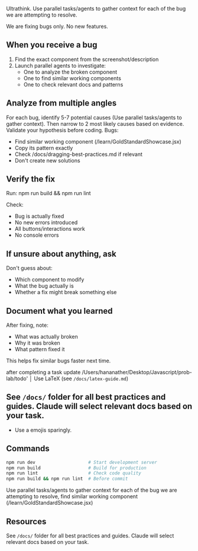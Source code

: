 Ultrathink. Use parallel tasks/agents to gather context for each of the bug we are attempting to resolve. 

We are fixing bugs only. No new features.

## When you receive a bug
1. Find the exact component from the screenshot/description
2. Launch parallel agents to investigate:
   - One to analyze the broken component
   - One to find similar working components
   - One to check relevant docs and patterns

## Analyze from multiple angles

For each bug, identify 5-7 potential causes (Use parallel tasks/agents to gather context). Then narrow to 2 most likely causes based on evidence.
Validate your hypothesis before coding.
Bugs:
- Find similar working component (/learn/GoldStandardShowcase.jsx)
- Copy its pattern exactly
- Check /docs/dragging-best-practices.md if relevant
- Don't create new solutions

## Verify the fix

Run: npm run build && npm run lint

Check:
- Bug is actually fixed
- No new errors introduced
- All buttons/interactions work
- No console errors

## If unsure about anything, ask

Don't guess about:
- Which component to modify
- What the bug actually is
- Whether a fix might break something else

## Document what you learned

After fixing, note:
- What was actually broken
- Why it was broken
- What pattern fixed it

This helps fix similar bugs faster next time.

after completing  a task update /Users/hananather/Desktop/Javascript/prob-lab/todo'                              │
Use LaTeX (see `/docs/latex-guide.md`)

## See `/docs/` folder for all best practices and guides. Claude will select relevant docs based on your task.

- Use a emojis sparingly.


## Commands
```bash
npm run dev                    # Start development server
npm run build                  # Build for production
npm run lint                   # Check code quality
npm run build && npm run lint  # Before commit
```

Use parallel tasks/agents to gather context for each of the bug we are attempting to resolve, find similar working component (/learn/GoldStandardShowcase.jsx)

## Resources
See `/docs/` folder for all best practices and guides. Claude will select relevant docs based on your task.
